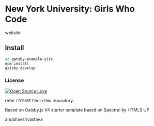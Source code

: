 # New York University: Girls Who Code

website


## Install

```sh
cd gatsby-example-site
npm install
gatsby develop
```

<!-- ### Contribution -->


### License

[![Open Source Love](https://badges.frapsoft.com/os/mit/mit.svg?v=102)](LICENSE)

refer `LICENSE` file in this repository.

Based on Gatsby.js V4 starter template based on Spectral by HTML5 UP

anubhavsrivastava

